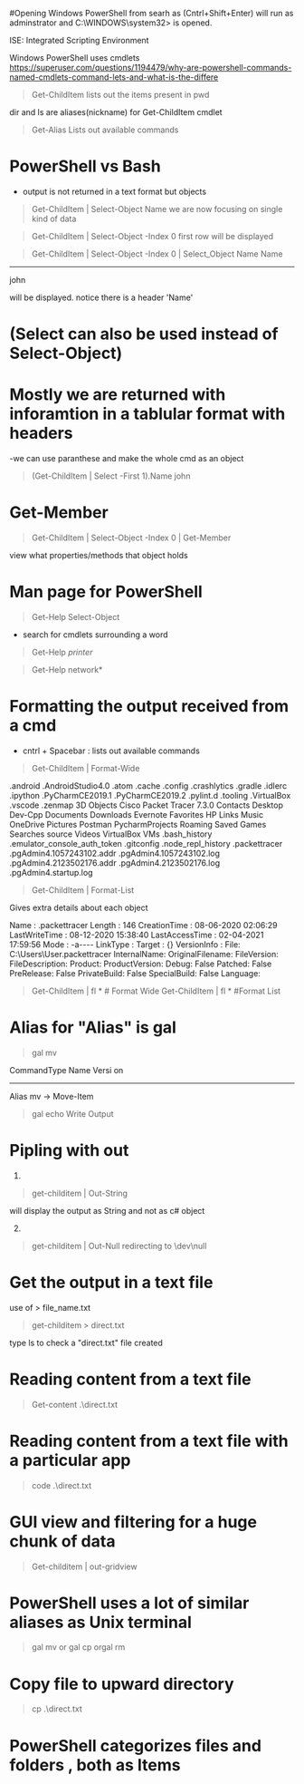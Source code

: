 #Opening Windows PowerShell from searh as (Cntrl+Shift+Enter) will run as adminstrator and C:\WINDOWS\system32> is opened.

ISE: Integrated Scripting Environment

Windows PowerShell uses cmdlets https://superuser.com/questions/1194479/why-are-powershell-commands-named-cmdlets-command-lets-and-what-is-the-differe





>Get-ChildItem 
lists out the items present in pwd 

dir and ls are aliases(nickname) for Get-ChildItem cmdlet

>Get-Alias
Lists out available commands





# PowerShell vs Bash
- output is not returned in a text format but objects

> Get-ChildItem | Select-Object Name 
we are now focusing on single kind of data

> Get-ChildItem | Select-Object -Index 0
first row will be displayed 

> Get-ChildItem | Select-Object -Index 0 | Select_Object Name
Name
----
john

will be displayed. notice there is a header 'Name'


# (Select can also be used instead of Select-Object)




# Mostly we are returned with inforamtion in a tablular format with headers
-we can use paranthese and make the whole cmd as an object
>(Get-ChildItem | Select -First 1).Name
john



# Get-Member 
> Get-ChildItem | Select-Object -Index 0 | Get-Member 

view what properties/methods that object holds 



# Man page for PowerShell
> Get-Help Select-Object

- search for cmdlets surrounding a word
> Get-Help *printer*

> Get-Help network*


# Formatting the output received from a cmd
 - cntrl + Spacebar : lists out available commands 
 
 > Get-ChildItem | Format-Wide

.android                             .AndroidStudio4.0
.atom                                .cache
.config                              .crashlytics
.gradle                              .idlerc
.ipython                             .PyCharmCE2019.1
.PyCharmCE2019.2                     .pylint.d
.tooling                             .VirtualBox
.vscode                              .zenmap
3D Objects                           Cisco Packet Tracer 7.3.0
Contacts                             Desktop
Dev-Cpp                              Documents
Downloads                            Evernote
Favorites                            HP
Links                                Music
OneDrive                             Pictures
Postman                              PycharmProjects
Roaming                              Saved Games
Searches                              source
Videos                               VirtualBox VMs
.bash_history                        .emulator_console_auth_token
.gitconfig                           .node_repl_history
.packettracer                        .pgAdmin4.1057243102.addr
.pgAdmin4.1057243102.log             .pgAdmin4.2123502176.addr
.pgAdmin4.2123502176.log             .pgAdmin4.startup.log


> Get-ChildItem | Format-List
 
Gives extra details about each object 



Name           : .packettracer
Length         : 146
CreationTime   : 08-06-2020 02:06:29
LastWriteTime  : 08-12-2020 15:38:40
LastAccessTime : 02-04-2021 17:59:56
Mode           : -a----
LinkType       :
Target         : {}
VersionInfo    : File:             C:\Users\User\.packettracer
                 InternalName:
                 OriginalFilename:
                 FileVersion:
                 FileDescription:
                 Product:
                 ProductVersion:
                 Debug:            False
                 Patched:          False
                 PreRelease:       False
                 PrivateBuild:     False
                 SpecialBuild:     False
                 Language:



> Get-ChildItem | fl *     # Format Wide
> Get-ChildItem | fl *      #Format List 

# Alias for "Alias" is gal

> gal mv

CommandType     Name                                               Versi
                                                                   on
-----------     ----                                               -----
Alias           mv -> Move-Item 


>gal echo
Write Output



# Pipling with out
1. 
> get-childitem | Out-String

will display the output as String and not as c# object 

2. 
> get-childitem | Out-Null
redirecting to \dev\null 


# Get the output in a text file 

use of > file_name.txt

> get-childitem > direct.txt

type ls to check a "direct.txt" file created


# Reading content from a text file 

> Get-content .\direct.txt

# Reading content from a text file with a particular app

> code .\direct.txt


# GUI view and filtering for a huge chunk of data
> Get-childitem | out-gridview


# PowerShell uses a lot of similar aliases as Unix terminal 
 
>gal mv or gal cp orgal rm

# Copy file to upward directory 

> cp .\direct.txt


# PowerShell categorizes files and folders , both as Items 
